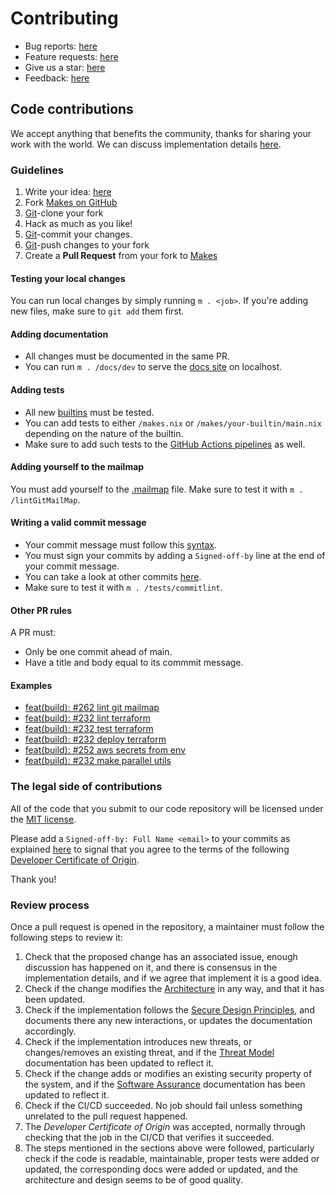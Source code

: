 # Contributing

- Bug reports: [here][makes_issues]
- Feature requests: [here][makes_issues]
- Give us a star: [here][makes]
- Feedback: [here][makes_issues]

## Code contributions

We accept anything that benefits the community,
thanks for sharing your work with the world.
We can discuss implementation details [here][makes_issues].

### Guidelines

1. Write your idea: [here][makes_issues]
1. Fork [Makes on GitHub][makes]
1. [Git][git]-clone your fork
1. Hack as much as you like!
1. [Git][git]-commit your changes.
1. [Git][git]-push changes to your fork
1. Create a **Pull Request** from your fork to [Makes][makes]

#### Testing your local changes

You can run local changes by simply running `m . <job>`.
If you're adding new files, make sure to `git add` them first.

#### Adding documentation

- All changes must be documented in the same PR.
- You can run `m . /docs/dev` to serve the [docs site](https://makes.fluidattacks.tech)
  on localhost.

#### Adding tests

- All new [builtins](https://makes.fluidattacks.tech/api/builtins/) must be
  tested.
- You can add tests to either `/makes.nix` or `/makes/your-builtin/main.nix`
  depending on the nature of the builtin.
- Make sure to add such tests
  to the [GitHub Actions pipelines](https://github.com/fluidattacks/makes/tree/main/.github/workflows)
  as well.

#### Adding yourself to the mailmap

You must add yourself to the
[.mailmap](https://github.com/fluidattacks/makes/blob/main/.mailmap) file.
Make sure to test it with `m . /lintGitMailMap`.

#### Writing a valid commit message

- Your commit message must follow this [syntax](https://github.com/fluidattacks/makes/tree/main/test/lint-commit-msg).
- You must sign your commits by adding a `Signed-off-by` line at the end of your
  commit message.
- You can take a look at other commits [here](https://github.com/fluidattacks/makes/commits/main).
- Make sure to test it with `m . /tests/commitlint`.

#### Other PR rules

A PR must:

- Only be one commit ahead of main.
- Have a title and body equal to its commmit message.

#### Examples

- [feat(build): #262 lint git mailmap](https://github.com/fluidattacks/makes/commit/01fcd5790dd54b117da63bcc2480437135da8bb3)
- [feat(build): #232 lint terraform](https://github.com/fluidattacks/makes/commit/081835b563c712b7650dbc5bf1e306d4aff159cf)
- [feat(build): #232 test terraform](https://github.com/fluidattacks/makes/commit/571cf059b521cb97396210f9fe4659ee74f675b4)
- [feat(build): #232 deploy terraform](https://github.com/fluidattacks/makes/commit/f827da16b685b07d7f987c668c0fe089aefa7931)
- [feat(build): #252 aws secrets from env](https://github.com/fluidattacks/makes/commit/1c9f06a809bd92d56939d5809ce46058856fdf0a)
- [feat(build): #232 make parallel utils](https://github.com/fluidattacks/makes/commit/99e9f77482a6cbc9858a7a928a91a8a8aa9ff353)

### The legal side of contributions

All of the code
that you submit to our code repository
will be licensed under the [MIT license](https://mit-license.org).

Please add a `Signed-off-by: Full Name <email>` to your commits as explained [here](https://wiki.linuxfoundation.org/dco)
to signal that you agree
to the terms of the following
[Developer Certificate of Origin](https://developercertificate.org/).

Thank you!

### Review process

Once a pull request is opened in the repository,
a maintainer must follow the following steps
to review it:

1. Check that the proposed change has an associated issue,
    enough discussion has happened on it,
    and there is consensus in the implementation details,
    and if we agree that implement it is a good idea.
1. Check if the change modifies the [Architecture](/architecture/)
    in any way, and that it has been updated.
1. Check if the implementation follows the
    [Secure Design Principles](/security/design-principles/),
    and documents there
    any new interactions,
    or updates the documentation accordingly.
1. Check if the implementation introduces new threats,
    or changes/removes an existing threat,
    and if the [Threat Model](/security/threat-model/)
    documentation has been updated to reflect it.
1. Check if the change adds or modifies
    an existing security property of the system,
    and if the [Software Assurance](/security/assurance/)
    documentation has been updated to reflect it.
1. Check if the CI/CD succeeded.
    No job should fail
    unless something unrelated to the pull request happened.
1. The _Developer Certificate of Origin_ was accepted,
    normally through checking
    that the job in the CI/CD that verifies it succeeded.
1. The steps mentioned in the sections above were followed,
    particularly check if the code is readable,
    maintainable,
    proper tests were added or updated,
    the corresponding docs were added or updated,
    and the architecture and design seems to be of good quality.

<!--  -->

[git]: https://git-scm.com/
[github_workflows]: https://docs.github.com/en/actions/reference/workflow-syntax-for-github-actions
[makes]: https://github.com/fluidattacks/makes
[makes_issues]: https://github.com/fluidattacks/makes/issues
